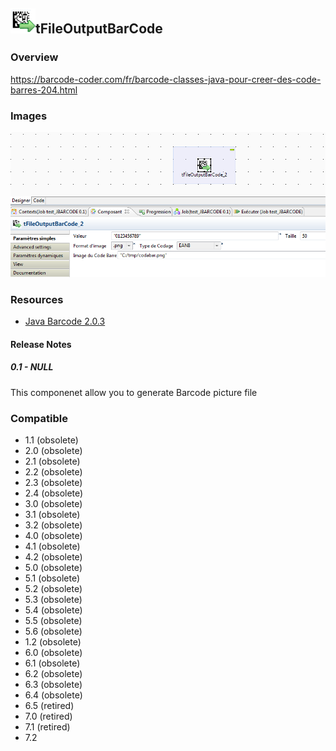 ## <img src='./logo.jpg' width='40' height='40'>tFileOutputBarCode

### Overview
https://barcode-coder.com/fr/barcode-classes-java-pour-creer-des-code-barres-204.html
### Images
<a href='./screenshots/v_0.1__1.jpg'><img src='./screenshots/v_0.1__1.jpg' ></a>


### Resources
 * <a href=https://barcode-coder.com/fr/barcode-classes-java-pour-creer-des-code-barres-204.html>Java Barcode 2.0.3</a>

#### Release Notes

##### 0.1 - NULL
This componenet allow you to generate Barcode picture file
### Compatible
 -  1.1 (obsolete)
 -   2.0 (obsolete)
 -   2.1 (obsolete)
 -   2.2 (obsolete)
 -   2.3 (obsolete)
 -   2.4 (obsolete)
 -   3.0 (obsolete)
 -   3.1 (obsolete)
 -   3.2 (obsolete)
 -   4.0 (obsolete)
 -   4.1 (obsolete)
 -   4.2 (obsolete)
 -   5.0 (obsolete)
 -   5.1 (obsolete)
 -   5.2 (obsolete)
 -   5.3 (obsolete)
 -   5.4 (obsolete)
 -   5.5 (obsolete)
 -   5.6 (obsolete)
 -   1.2 (obsolete)
 -   6.0 (obsolete)
 -   6.1 (obsolete)
 -   6.2 (obsolete)
 -   6.3 (obsolete)
 -   6.4 (obsolete)
 -  6.5 (retired)
 -  7.0 (retired)
 -  7.1 (retired)
 - 7.2